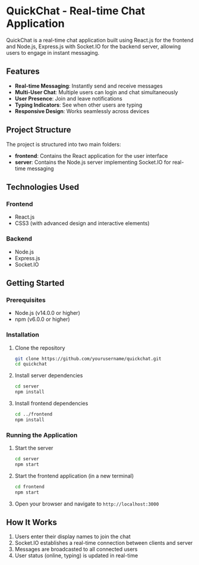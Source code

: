 # QuickChat - Real-time Chat Application

QuickChat is a real-time chat application built using React.js for the frontend and Node.js, Express.js with Socket.IO for the backend server, allowing users to engage in instant messaging.

## Features

- **Real-time Messaging**: Instantly send and receive messages
- **Multi-User Chat**: Multiple users can login and chat simultaneously
- **User Presence**: Join and leave notifications
- **Typing Indicators**: See when other users are typing
- **Responsive Design**: Works seamlessly across devices

## Project Structure

The project is structured into two main folders:

- **frontend**: Contains the React application for the user interface
- **server**: Contains the Node.js server implementing Socket.IO for real-time messaging

## Technologies Used

### Frontend
- React.js
- CSS3 (with advanced design and interactive elements)

### Backend
- Node.js
- Express.js
- Socket.IO

## Getting Started

### Prerequisites

- Node.js (v14.0.0 or higher)
- npm (v6.0.0 or higher)

### Installation

1. Clone the repository
   ```bash
   git clone https://github.com/yourusername/quickchat.git
   cd quickchat
   ```

2. Install server dependencies
   ```bash
   cd server
   npm install
   ```

3. Install frontend dependencies
   ```bash
   cd ../frontend
   npm install
   ```

### Running the Application

1. Start the server
   ```bash
   cd server
   npm start
   ```

2. Start the frontend application (in a new terminal)
   ```bash
   cd frontend
   npm start
   ```

3. Open your browser and navigate to `http://localhost:3000`

## How It Works

1. Users enter their display names to join the chat
2. Socket.IO establishes a real-time connection between clients and server
3. Messages are broadcasted to all connected users
4. User status (online, typing) is updated in real-time
